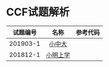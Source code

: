 # CCF试题解析

试题编号|名称|参考代码|
|:-:|:-:|:-:|
201903-1|[小中大](http://118.190.20.162/view.page?gpid=T89)|
201812-1|[小明上学](http://118.190.20.162/view.page?gpid=T80)|
